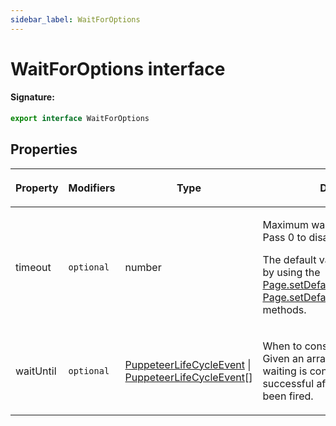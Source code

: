 ```yaml
---
sidebar_label: WaitForOptions
---
```


# WaitForOptions interface

#### Signature:

```typescript
export interface WaitForOptions
```

## Properties

<table><thead><tr><th>

Property

</th><th>

Modifiers

</th><th>

Type

</th><th>

Description

</th><th>

Default

</th></tr></thead>
<tbody><tr><td>

<p id="timeout">timeout</p>

</td><td>

`optional`

</td><td>

number

</td><td>

Maximum wait time in milliseconds. Pass 0 to disable the timeout.

The default value can be changed by using the [Page.setDefaultTimeout()](./puppeteer.page.setdefaulttimeout.md) or [Page.setDefaultNavigationTimeout()](./puppeteer.page.setdefaultnavigationtimeout.md) methods.

</td><td>

`30000`

</td></tr>
<tr><td>

<p id="waituntil">waitUntil</p>

</td><td>

`optional`

</td><td>

[PuppeteerLifeCycleEvent](./puppeteer.puppeteerlifecycleevent.md) \| [PuppeteerLifeCycleEvent](./puppeteer.puppeteerlifecycleevent.md)\[\]

</td><td>

When to consider waiting succeeds. Given an array of event strings, waiting is considered to be successful after all events have been fired.

</td><td>

`'load'`

</td></tr>
</tbody></table>
